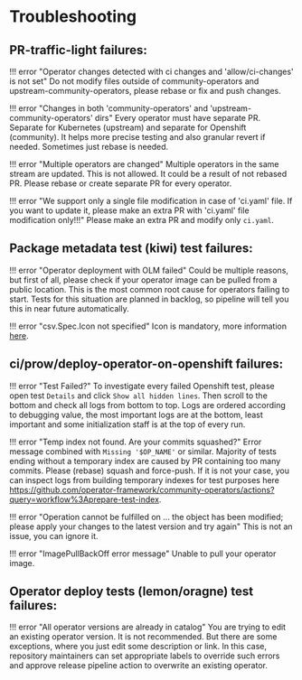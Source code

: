# Troubleshooting

## PR-traffic-light failures:

!!! error "Operator changes detected with ci changes and 'allow/ci-changes' is not set"
    Do not modify files outside of community-operators and upstream-community-operators, please rebase or fix and push changes.

!!! error "Changes in both 'community-operators' and 'upstream-community-operators' dirs"
    Every operator must have separate PR. Separate for Kubernetes (upstream) and separate for Openshift (community). It helps more precise testing and also granular revert if needed. Sometimes just rebase is needed.

!!! error "Multiple operators are changed"
    Multiple operators in the same stream are updated. This is not allowed. It could be a result of not rebased PR. Please rebase or create separate PR for every operator.

!!! error "We support only a single file modification in case of 'ci.yaml' file. If you want to update it, please make an extra PR with 'ci.yaml' file modification only!!!"
    Please make an extra PR and modify only `ci.yaml`. 

## Package metadata test (kiwi) test failures:

!!! error "Operator deployment with OLM failed"
    Could be multiple reasons, but first of all, please check if your operator image can be pulled from a public location. This is the most common root cause for operators failing to start. Tests for this situation are planned in backlog, so pipeline will tell you this in near future automatically.

!!! error "csv.Spec.Icon not specified"
    Icon is mandatory, more information [here](https://github.com/operator-framework/community-operators/blob/master/docs/contributing.md#operator-icon).

## ci/prow/deploy-operator-on-openshift failures:

!!! error "Test Failed?"
    To investigate every failed Openshift test, please open test `Details` and click `Show all hidden lines`. Then scroll to the bottom and check all logs from bottom to top. Logs are ordered according to debugging value, the most important logs are at the bottom, least important and some initialization staff is at the top of every run.

!!! error "Temp index not found. Are your commits squashed?"
    Error message combined with `Missing '$OP_NAME'` or similar. Majority of tests ending without a temporary index are caused by PR containing too many commits. Please (rebase) squash and force-push. If it is not your case, you can inspect logs from building temporary indexes for test purposes here https://github.com/operator-framework/community-operators/actions?query=workflow%3Aprepare-test-index.

!!! error "Operation cannot be fulfilled on ... the object has been modified; please apply your changes to the latest version and try again"
    This is not an issue, you can ignore it.

!!! error "ImagePullBackOff error message"
    Unable to pull your operator image.

## Operator deploy tests (lemon/oragne) test failures:

!!! error "All operator versions are already in catalog"
    You are trying to edit an existing operator version. It is not recommended. But there are some exceptions, where you just edit some description or link. In this case, repository maintainers can set appropriate labels to override such errors and approve release pipeline action to overwrite an existing operator.